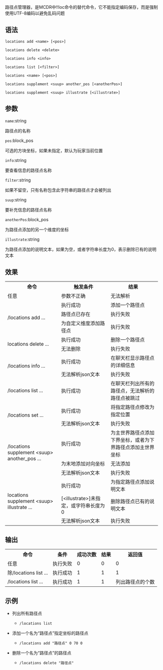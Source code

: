 路径点管理器，是MCDR中!!loc命令的替代命令，它不能指定编码保存，而是强制使用UTF-8编码以避免乱码问题

## 语法

`locations add <name> [<pos>]`

`locations delete <delete>`

`locations info <info>`

`locations list [<filter>]`

`locations <name> [<pos>]`

`locations supplement <suup> another_pos [<anotherPos>]`

`locations supplement <suup> illustrate [<illustrate>]`

## 参数

`name`:string

路径点的名称

`pos`:block_pos

可选的方块坐标，如果未指定，默认为玩家当前位置

`info`:string

要查看信息的路径点名称

`filter`:string

如果不留空，只有名称包含此字符串的路径点才会被列出

`suup`:string

要补充信息的路径点名称

`anotherPos`:block_pos

为路径点添加的另一个维度的坐标

`illustrate`:string

为路径点添加的说明文本，如果为空，或者字符串长度为0，表示删除已有的说明文本

## 效果

<table>
    <tbody>
        <tr>
            <th>命令</th>
            <th>触发条件</th>
            <th>结果</th>
        </tr>
        <tr>
            <td>任意</td>
            <td>参数不正确</td>
            <td>无法解析</td>
        </tr>
        <tr>
            <td rowspan="3">/locations add ...</td>
            <td>执行成功</td>
            <td>添加一个路径点</td>
        </tr>
        <tr>
            <td>路径点已存在</td>
            <td>执行失败</td>
        </tr>
        <tr>
            <td>为自定义维度添加路径点</td>
            <td>执行失败</td>
        </tr>
        <tr>
            <td rowspan="2">locations delete ...</td>
            <td>执行成功</td>
            <td>删除一个路径点</td>
        </tr>
        <tr>
            <td>无法删除</td>
            <td>执行失败</td>
        </tr>
        <tr>
            <td rowspan="2">/locations info ...</td>
            <td>执行成功</td>
            <td>在聊天栏显示路径点的详细信息</td>
        <tr>
            <td>无法解析json文本</td>
            <td>执行失败</td>
        </tr>
        <tr>
            <td>/locations list ...</td>
            <td>执行成功</td>
            <td>在聊天栏列出所有的路径点，无法解析的路径点被跳过</td>
        </tr>
        <tr>
            <td rowspan="2">/locations set ...</td>
            <td>执行成功</td>
            <td>将指定路径点修改为指定位置</td>
        </tr>
        <tr>
            <td>无法解析json文本</td>
            <td>执行失败</td>
        </tr>
        <tr>
            <td rowspan="3">/locations supplement &lt;suup&gt; another_pos ...</td>
            <td>执行成功</td>
            <td>为主世界路径点添加下界坐标，或者为下界路径点添加主世界坐标</td>
        </tr>
        <tr>
            <td>为末地添加对向坐标</td>
            <td>无法添加</td>
        </tr>
        <tr>
            <td>无法解析json文本</td>
            <td>执行失败</td>
        </tr>
        <tr>
            <td rowspan="3">locations supplement &lt;suup&gt; illustrate ...</td>
            <td>执行成功</td>
            <td>为指定路径点添加说明文本</td>
        </tr>
        <tr>
            <td>[&lt;illustrate&gt;]未指定，或字符串长度为0</td>
            <td>删除路径点已有的说明文本</td>
        </tr>
        <tr>
            <td>无法解析json文本</td>
            <td>执行失败</td>
        </tr>
    </tbody>
</table>

## 输出

<table>
    <tbody>
        <tr>
            <th>命令</th>
            <th>条件</th>
            <th>成功次数</th>
            <th>结果</th>
            <th>返回值</th>
        </tr>
        <tr>
            <td>任意</td>
            <td>执行失败</td>
            <td>0</td>
            <td>0</td>
            <td>0</td>
        </tr>
        <tr>
            <td>除/locations list ...</td>
            <td>执行成功</td>
            <td>1</td>
            <td>1</td>
            <td>1</td>
        </tr>
        <tr>
            <td>/locations list ...</td>
            <td>执行成功</td>
            <td>1</td>
            <td>1</td>
            <td>列出路径点的个数</td>
        </tr>
    </tbody>
</table>

## 示例

- 列出所有路径点
    - `/locations list`

- 添加一个名为“路径点”指定坐标的路径点
    - `/locations add "路径点" 0 70 0`

- 删除一个名为“路径点”的路径点
    - `/locations delete "路径点"`